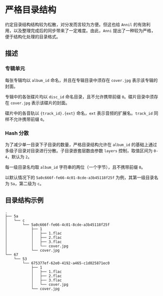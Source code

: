 # 严格目录结构

约定目录结构结构较为松散，对分发而言较为方便。但这也给 `Annil` 的有效利用，以及整理完成后的同步带来了一定难度。由此，`Anni` 提出了一种较为严格，便于结构化处理的目录格式。

## 描述

### 专辑单元

每张专辑均以 `album_id` 命名，并且在专辑目录中须存在 `cover.jpg` 表示该专辑的封面。

专辑中的各张碟片均以 `disc_id` 命名目录，且不允许携带前缀 `0`。碟片目录中须存在 `cover.jpg` 表示该碟片的封面。

碟片中的各音轨以 `{track_id}.{ext}` 命名，`ext` 表示音频的扩展名。`track_id` 同样不允许携带前缀 `0`。

### Hash 分散

为了减少单一目录下子目录的数量，严格目录结构允许在 `album_id` 的基础上通过多级子目录对目录进行分散。子目录嵌套层数由参数 `layers` 控制，取值区间为 `0-4`，默认为 `2`。

每一级目录名均取 `album_id` 字符串的两位（一个字节），且不携带前缀 `0`。

以默认情况下的 `5a0c666f-fe66-4c01-8cde-a3b45118f25f` 为例，其第一级目录名为 `5a`，第二级为 `c`。

## 目录结构示例

```text
.
├── 5a
│   └── c
│       └── 5a0c666f-fe66-4c01-8cde-a3b45118f25f
│           ├── 1
│           │   ├── 1.flac
│           │   ├── 2.flac
│           │   ├── 3.flac
│           │   └── cover.jpg
│           └── cover.jpg
└── 67
    └── 53
        └── 675377ef-62e0-4192-a465-c1d025871ec0
            ├── 1
            │   ├── 1.flac
            │   ├── 2.flac
            │   ├── 3.flac
            │   └── cover.jpg
            └── cover.jpg
```
